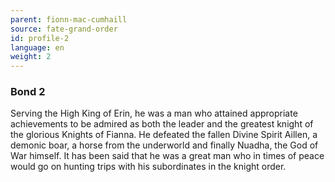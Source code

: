 ```yaml
---
parent: fionn-mac-cumhaill
source: fate-grand-order
id: profile-2
language: en
weight: 2
---
```


### Bond 2

Serving the High King of Erin, he was a man who attained appropriate achievements to be admired as both the leader and the greatest knight of the glorious Knights of Fianna.
He defeated the fallen Divine Spirit Aillen, a demonic boar, a horse from the underworld and finally Nuadha, the God of War himself.
It has been said that he was a great man who in times of peace would go on hunting trips with his subordinates in the knight order.

